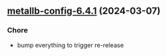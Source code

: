 

## [metallb-config-6.4.1](https://github.com/truecharts/charts/compare/metallb-config-6.4.0...metallb-config-6.4.1) (2024-03-07)

### Chore



- bump everything to trigger re-release